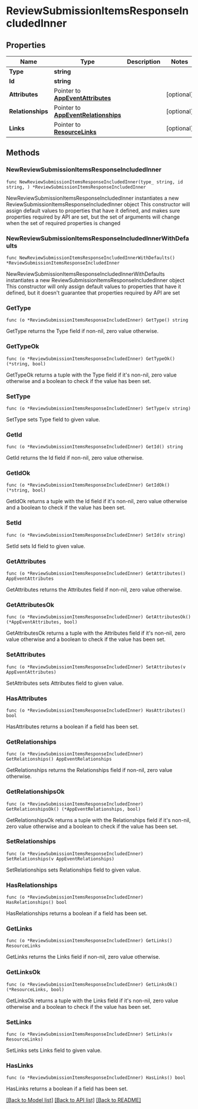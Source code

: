 # ReviewSubmissionItemsResponseIncludedInner

## Properties

Name | Type | Description | Notes
------------ | ------------- | ------------- | -------------
**Type** | **string** |  | 
**Id** | **string** |  | 
**Attributes** | Pointer to [**AppEventAttributes**](AppEventAttributes.md) |  | [optional] 
**Relationships** | Pointer to [**AppEventRelationships**](AppEventRelationships.md) |  | [optional] 
**Links** | Pointer to [**ResourceLinks**](ResourceLinks.md) |  | [optional] 

## Methods

### NewReviewSubmissionItemsResponseIncludedInner

`func NewReviewSubmissionItemsResponseIncludedInner(type_ string, id string, ) *ReviewSubmissionItemsResponseIncludedInner`

NewReviewSubmissionItemsResponseIncludedInner instantiates a new ReviewSubmissionItemsResponseIncludedInner object
This constructor will assign default values to properties that have it defined,
and makes sure properties required by API are set, but the set of arguments
will change when the set of required properties is changed

### NewReviewSubmissionItemsResponseIncludedInnerWithDefaults

`func NewReviewSubmissionItemsResponseIncludedInnerWithDefaults() *ReviewSubmissionItemsResponseIncludedInner`

NewReviewSubmissionItemsResponseIncludedInnerWithDefaults instantiates a new ReviewSubmissionItemsResponseIncludedInner object
This constructor will only assign default values to properties that have it defined,
but it doesn't guarantee that properties required by API are set

### GetType

`func (o *ReviewSubmissionItemsResponseIncludedInner) GetType() string`

GetType returns the Type field if non-nil, zero value otherwise.

### GetTypeOk

`func (o *ReviewSubmissionItemsResponseIncludedInner) GetTypeOk() (*string, bool)`

GetTypeOk returns a tuple with the Type field if it's non-nil, zero value otherwise
and a boolean to check if the value has been set.

### SetType

`func (o *ReviewSubmissionItemsResponseIncludedInner) SetType(v string)`

SetType sets Type field to given value.


### GetId

`func (o *ReviewSubmissionItemsResponseIncludedInner) GetId() string`

GetId returns the Id field if non-nil, zero value otherwise.

### GetIdOk

`func (o *ReviewSubmissionItemsResponseIncludedInner) GetIdOk() (*string, bool)`

GetIdOk returns a tuple with the Id field if it's non-nil, zero value otherwise
and a boolean to check if the value has been set.

### SetId

`func (o *ReviewSubmissionItemsResponseIncludedInner) SetId(v string)`

SetId sets Id field to given value.


### GetAttributes

`func (o *ReviewSubmissionItemsResponseIncludedInner) GetAttributes() AppEventAttributes`

GetAttributes returns the Attributes field if non-nil, zero value otherwise.

### GetAttributesOk

`func (o *ReviewSubmissionItemsResponseIncludedInner) GetAttributesOk() (*AppEventAttributes, bool)`

GetAttributesOk returns a tuple with the Attributes field if it's non-nil, zero value otherwise
and a boolean to check if the value has been set.

### SetAttributes

`func (o *ReviewSubmissionItemsResponseIncludedInner) SetAttributes(v AppEventAttributes)`

SetAttributes sets Attributes field to given value.

### HasAttributes

`func (o *ReviewSubmissionItemsResponseIncludedInner) HasAttributes() bool`

HasAttributes returns a boolean if a field has been set.

### GetRelationships

`func (o *ReviewSubmissionItemsResponseIncludedInner) GetRelationships() AppEventRelationships`

GetRelationships returns the Relationships field if non-nil, zero value otherwise.

### GetRelationshipsOk

`func (o *ReviewSubmissionItemsResponseIncludedInner) GetRelationshipsOk() (*AppEventRelationships, bool)`

GetRelationshipsOk returns a tuple with the Relationships field if it's non-nil, zero value otherwise
and a boolean to check if the value has been set.

### SetRelationships

`func (o *ReviewSubmissionItemsResponseIncludedInner) SetRelationships(v AppEventRelationships)`

SetRelationships sets Relationships field to given value.

### HasRelationships

`func (o *ReviewSubmissionItemsResponseIncludedInner) HasRelationships() bool`

HasRelationships returns a boolean if a field has been set.

### GetLinks

`func (o *ReviewSubmissionItemsResponseIncludedInner) GetLinks() ResourceLinks`

GetLinks returns the Links field if non-nil, zero value otherwise.

### GetLinksOk

`func (o *ReviewSubmissionItemsResponseIncludedInner) GetLinksOk() (*ResourceLinks, bool)`

GetLinksOk returns a tuple with the Links field if it's non-nil, zero value otherwise
and a boolean to check if the value has been set.

### SetLinks

`func (o *ReviewSubmissionItemsResponseIncludedInner) SetLinks(v ResourceLinks)`

SetLinks sets Links field to given value.

### HasLinks

`func (o *ReviewSubmissionItemsResponseIncludedInner) HasLinks() bool`

HasLinks returns a boolean if a field has been set.


[[Back to Model list]](../README.md#documentation-for-models) [[Back to API list]](../README.md#documentation-for-api-endpoints) [[Back to README]](../README.md)



